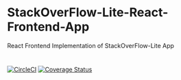 # StackOverFlow-Lite-React-Frontend-App
React Frontend Implementation of StackOverFlow-Lite App
#
[![CircleCI](https://circleci.com/gh/augustineezinwa/StackOverFlow-Lite-React-Frontend-App.svg?style=svg)](https://circleci.com/gh/augustineezinwa/StackOverFlow-Lite-React-Frontend-App) [![Coverage Status](https://coveralls.io/repos/github/augustineezinwa/StackOverFlow-Lite-React-Frontend-App/badge.svg)](https://coveralls.io/github/augustineezinwa/StackOverFlow-Lite-React-Frontend-App)
